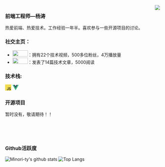 <img align="right" src="https://count.getloli.com/get/@:Minori-ty?theme=rule34">

### 前端工程师—杨涛

热爱前端、热爱技术。工作经验一年半。喜欢参与一些开源项目的讨论。

### **社交主页：**

- <a href="https://space.bilibili.com/560080179"><code><img height="20" width="50" src="https://github.com/Minori-ty/Minori-ty/blob/main/bilibili.png"></code></a>：拥有22个技术视频，500多位粉丝，4万播放量
- <a href="https://blog.csdn.net/qq_48652579?spm=1000.2115.3001.5343"><code><img height="20" width="50" src="https://gimg2.baidu.com/image_search/src=http%3A%2F%2Fimg.25pp.com%2Fuploadfile%2Fsoft%2Fimages%2F2015%2F0516%2F20150516082551569.jpg&refer=http%3A%2F%2Fimg.25pp.com&app=2002&size=f9999,10000&q=a80&n=0&g=0n&fmt=jpeg?sec=1633840111&t=4605dba67313df10cfca7a84c01a3f4f"></code></a>：发表了14篇技术文章，5000阅读

### **技术栈:**

<code><img height="20" src="https://raw.githubusercontent.com/github/explore/80688e429a7d4ef2fca1e82350fe8e3517d3494d/topics/javascript/javascript.png"></code>
<code><img height="20" src="https://raw.githubusercontent.com/github/explore/80688e429a7d4ef2fca1e82350fe8e3517d3494d/topics/vue/vue.png"></code>


### 开源项目
<p>暂时没有，敬请期待！！</p>
<br><br><br>


### Github活跃度
![Minori-ty's github stats](https://github-readme-stats.vercel.app/api?username=yangtao5201314&show_icons=true&theme=vue)
![Top Langs](https://github-readme-stats.vercel.app/api/top-langs/?username=Minori-ty)

